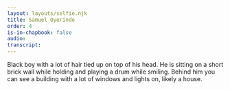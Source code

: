 ```yaml
---
layout: layouts/selfie.njk
title: Samuel Oyerinde
order: 4
is-in-chapbook: false
audio:
transcript:
---
```


Black boy with a lot of hair tied up on top of his head. He is sitting on a short brick wall while holding and playing a drum while smiling. Behind him you can see a building with a lot of windows and lights on, likely a house.
